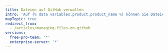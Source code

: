 ```yaml
---
title: Dateien auf GitHub verwalten
intro: 'Auf {% data variables.product.product_name %} können Sie Dateien in einem Repository erstellen, bearbeiten, verschieben und löschen.'
mapTopic: true
redirect_from:
  - /articles/managing-files-on-github
versions:
  free-pro-team: '*'
  enterprise-server: '*'
---
```


